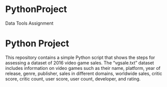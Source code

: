 # PythonProject
Data Tools Assignment
# Python Project

This repository contains a simple Python script that shows the steps for assessing a dataset of 2016 video game sales. The “vgsale.txt” dataset includes information on video games such as their name, platform, year of release, genre, publisher, sales in different domains, worldwide sales, critic score, critic count, user score, user count, developer, and rating.
